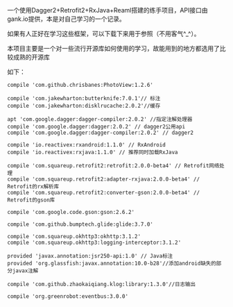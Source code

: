 一个使用Dagger2+Retrofit2+RxJava+Reaml搭建的练手项目，API接口由gank.io提供，本是对自己学习的一个记录。

如果有人正好在学习这些框架，可以下载下来用于参照（不用客气^_^）。

本项目主要是一个对一些流行开源库如何使用的学习，故能用到的地方都选用了比较成熟的开源库

如下：

    compile 'com.github.chrisbanes:PhotoView:1.2.6'

    compile 'com.jakewharton:butterknife:7.0.1'// 标注
    compile 'com.jakewharton:disklrucache:2.0.2'//缓存

    apt 'com.google.dagger:dagger-compiler:2.0.2' //指定注解处理器
    compile 'com.google.dagger:dagger:2.0.2' // dagger2公用api
    compile 'com.google.dagger:dagger-compiler:2.0.2' // dagger2

    compile 'io.reactivex:rxandroid:1.1.0' // RxAndroid
    compile 'io.reactivex:rxjava:1.1.0' // 推荐同时加载RxJava

    compile 'com.squareup.retrofit2:retrofit:2.0.0-beta4' // Retrofit网络处理
    compile 'com.squareup.retrofit2:adapter-rxjava:2.0.0-beta4' // Retrofit的rx解析库
    compile 'com.squareup.retrofit2:converter-gson:2.0.0-beta4' // Retrofit的gson库

    compile 'com.google.code.gson:gson:2.6.2'

    compile 'com.github.bumptech.glide:glide:3.7.0'

    compile 'com.squareup.okhttp3:okhttp:3.1.2'
    compile 'com.squareup.okhttp3:logging-interceptor:3.1.2'

    provided 'javax.annotation:jsr250-api:1.0' // Java标注
    provided 'org.glassfish:javax.annotation:10.0-b28'//添加android缺失的部分javax注解

    compile 'com.github.zhaokaiqiang.klog:library:1.3.0'//日志输出

    compile 'org.greenrobot:eventbus:3.0.0'

